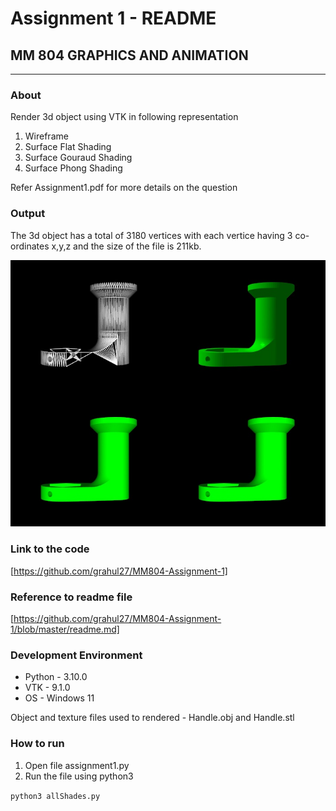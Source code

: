 # Assignment 1 - README

## MM 804 GRAPHICS AND ANIMATION

---

### About

Render 3d object using VTK in following representation

1. Wireframe
1. Surface Flat Shading
1. Surface Gouraud Shading
1. Surface Phong Shading

Refer Assignment1.pdf for more details on the question

### Output

The 3d object has a total of 3180 vertices with each vertice having 3 co-ordinates x,y,z and the size of the file is 211kb.

![Output](output.png)

### Link to the code

[https://github.com/grahul27/MM804-Assignment-1]

### Reference to readme file

[https://github.com/grahul27/MM804-Assignment-1/blob/master/readme.md]

### Development Environment

- Python - 3.10.0
- VTK - 9.1.0
- OS - Windows 11

Object and texture files used to rendered - Handle.obj and Handle.stl

### How to run

1. Open file assignment1.py
2. Run the file using python3

`python3 allShades.py `
